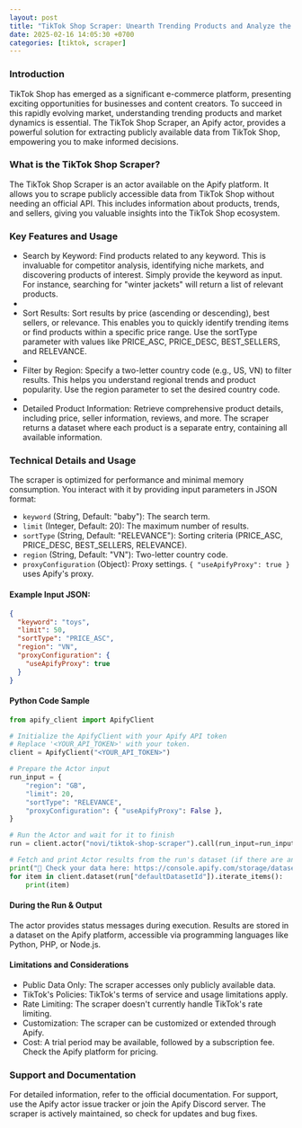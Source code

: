 ```yaml
---
layout: post
title: "TikTok Shop Scraper: Unearth Trending Products and Analyze the Market"
date: 2025-02-16 14:05:30 +0700
categories: [tiktok, scraper]
---
```


### Introduction

TikTok Shop has emerged as a significant e-commerce platform, presenting exciting opportunities for businesses and
content creators. To succeed in this rapidly evolving market, understanding trending products and market dynamics is
essential. The TikTok Shop Scraper, an Apify actor, provides a powerful solution for extracting publicly available data
from TikTok Shop, empowering you to make informed decisions.

### What is the TikTok Shop Scraper?

The TikTok Shop Scraper is an actor available on the Apify platform. It allows you to scrape publicly accessible data
from TikTok Shop without needing an official API. This includes information about products, trends, and sellers, giving
you valuable insights into the TikTok Shop ecosystem.

### Key Features and Usage

* Search by Keyword: Find products related to any keyword.  This is invaluable for competitor analysis, identifying niche markets, and discovering products of interest. Simply provide the keyword as input.  For instance, searching for "winter jackets" will return a list of relevant products.
* 
* Sort Results: Sort results by price (ascending or descending), best sellers, or relevance. This enables you to quickly identify trending items or find products within a specific price range. Use the sortType parameter with values like PRICE_ASC, PRICE_DESC, BEST_SELLERS, and RELEVANCE.
* 
* Filter by Region: Specify a two-letter country code (e.g., US, VN) to filter results. This helps you understand regional trends and product popularity. Use the region parameter to set the desired country code.
* 
* Detailed Product Information: Retrieve comprehensive product details, including price, seller information, reviews, and more. The scraper returns a dataset where each product is a separate entry, containing all available information.


### Technical Details and Usage

The scraper is optimized for performance and minimal memory consumption. You interact with it by providing input parameters in JSON format:

* `keyword` (String, Default: "baby"): The search term.
* `limit` (Integer, Default: 20): The maximum number of results.
* `sortType` (String, Default: "RELEVANCE"): Sorting criteria (PRICE_ASC, PRICE_DESC, BEST_SELLERS, RELEVANCE).
* `region` (String, Default: "VN"): Two-letter country code.
* `proxyConfiguration` (Object): Proxy settings. `{ "useApifyProxy": true }` uses Apify's proxy.

#### Example Input JSON:

```json
{
  "keyword": "toys",
  "limit": 50,
  "sortType": "PRICE_ASC",
  "region": "VN",
  "proxyConfiguration": {
    "useApifyProxy": true
  }
}
```

#### Python Code Sample

```python
from apify_client import ApifyClient

# Initialize the ApifyClient with your Apify API token
# Replace '<YOUR_API_TOKEN>' with your token.
client = ApifyClient("<YOUR_API_TOKEN>")

# Prepare the Actor input
run_input = {
    "region": "GB",
    "limit": 20,
    "sortType": "RELEVANCE",
    "proxyConfiguration": { "useApifyProxy": False },
}

# Run the Actor and wait for it to finish
run = client.actor("novi/tiktok-shop-scraper").call(run_input=run_input)

# Fetch and print Actor results from the run's dataset (if there are any)
print("💾 Check your data here: https://console.apify.com/storage/datasets/" + run["defaultDatasetId"])
for item in client.dataset(run["defaultDatasetId"]).iterate_items():
    print(item)

```

#### During the Run & Output

The actor provides status messages during execution. Results are stored in a dataset on the Apify platform, accessible via programming languages like Python, PHP, or Node.js.

#### Limitations and Considerations

* Public Data Only: The scraper accesses only publicly available data.
* TikTok's Policies: TikTok's terms of service and usage limitations apply.
* Rate Limiting: The scraper doesn't currently handle TikTok's rate limiting.
* Customization: The scraper can be customized or extended through Apify.
* Cost: A trial period may be available, followed by a subscription fee. Check the Apify platform for pricing.

### Support and Documentation

For detailed information, refer to the official documentation. For support, use the Apify actor issue tracker or join the Apify Discord server. The scraper is actively maintained, so check for updates and bug fixes.